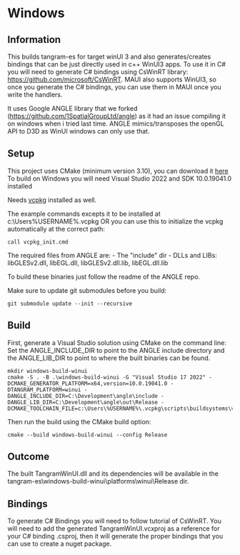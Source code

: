 Windows
======================
## Information ##

This builds tangram-es for target winUI 3 and also generates/creates bindings that can be just directly used in c++ WinUI3 apps.
To use it in C# you will need to generate C# bindings using CsWinRT library: https://github.com/microsoft/CsWinRT.
MAUI also supports WinUI3, so once you generate the C# bindings, you can use them in MAUI once you write the handlers.

It uses Google ANGLE library that we forked (https://github.com/1SpatialGroupLtd/angle) as it had an issue compiling it on windows when i tried last time.
ANGLE mimics/transposes the openGL API to D3D as WinUI windows can only use that.

## Setup ##

This project uses CMake (minimum version 3.10), you can download it [here](http://www.cmake.org/download/)
To build on Windows you will need Visual Studio 2022 and SDK 10.0.19041.0 installed

Needs [vcpkg](https://github.com/microsoft/vcpkg) installed as well.

The example commands excepts it to be installed at c:\Users\%USERNAME%\.vcpkg
OR you can use this to initialize the vcpkg automatically at the correct path:
```
call vcpkg_init.cmd
```

The required files from ANGLE are:
	- The "include" dir
	- DLLs and LIBs: libGLESv2.dll, libEGL.dll, libGLESv2.dll.lib, libEGL.dll.lib
	
To build these binaries just follow the readme of the ANGLE repo.

Make sure to update git submodules before you build:

```
git submodule update --init --recursive
```


## Build ##


First, generate a Visual Studio solution using CMake on the command line:
Set the ANGLE_INCLUDE_DIR to point to the ANGLE include directory and the ANGLE_LIB_DIR to point to where the built binaries can be found.

```
mkdir windows-build-winui
cmake -S . -B .\windows-build-winui -G "Visual Studio 17 2022" -DCMAKE_GENERATOR_PLATFORM=x64,version=10.0.19041.0 -DTANGRAM_PLATFORM=winui -DANGLE_INCLUDE_DIR=C:\Development\angle\include -DANGLE_LIB_DIR=C:\Development\angle\out\Release -DCMAKE_TOOLCHAIN_FILE=c:\Users\%USERNAME%\.vcpkg\scripts\buildsystems\vcpkg.cmake
```

Then run the build using the CMake build option:

```
cmake --build windows-build-winui --config Release
```

## Outcome ##

The built TangramWinUI.dll and its dependencies will be available in the tangram-es\windows-build-winui\platforms\winui\Release dir.

## Bindings ##

To generate C# Bindings you will need to follow tutorial of CsWinRT.
You will need to add the generated TangramWinUI.vcxproj as a reference for your C# binding .csproj,
then it will generate the proper bindings that you can use to create a nuget package.
